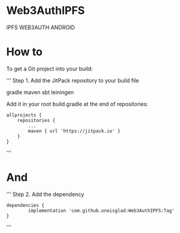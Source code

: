 # Web3AuthIPFS
IPFS WEB3AUTH ANDROID
# How to
To get a Git project into your build:

'''
Step 1. Add the JitPack repository to your build file

gradle
maven
sbt
leiningen

Add it in your root build.gradle at the end of repositories:

	allprojects {
		repositories {
			...
			maven { url 'https://jitpack.io' }
		}
	}
  '''
  
# And  
  
  '''
Step 2. Add the dependency

	dependencies {
	        implementation 'com.github.oneisglad:Web3AuthIPFS:Tag'
	}
  '''
